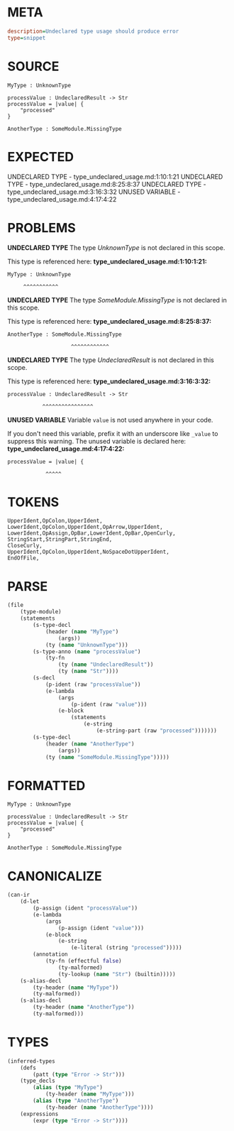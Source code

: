 # META
~~~ini
description=Undeclared type usage should produce error
type=snippet
~~~
# SOURCE
~~~roc
MyType : UnknownType

processValue : UndeclaredResult -> Str
processValue = |value| {
    "processed"
}

AnotherType : SomeModule.MissingType
~~~
# EXPECTED
UNDECLARED TYPE - type_undeclared_usage.md:1:10:1:21
UNDECLARED TYPE - type_undeclared_usage.md:8:25:8:37
UNDECLARED TYPE - type_undeclared_usage.md:3:16:3:32
UNUSED VARIABLE - type_undeclared_usage.md:4:17:4:22
# PROBLEMS
**UNDECLARED TYPE**
The type _UnknownType_ is not declared in this scope.

This type is referenced here:
**type_undeclared_usage.md:1:10:1:21:**
```roc
MyType : UnknownType
```
         ^^^^^^^^^^^


**UNDECLARED TYPE**
The type _SomeModule.MissingType_ is not declared in this scope.

This type is referenced here:
**type_undeclared_usage.md:8:25:8:37:**
```roc
AnotherType : SomeModule.MissingType
```
                        ^^^^^^^^^^^^


**UNDECLARED TYPE**
The type _UndeclaredResult_ is not declared in this scope.

This type is referenced here:
**type_undeclared_usage.md:3:16:3:32:**
```roc
processValue : UndeclaredResult -> Str
```
               ^^^^^^^^^^^^^^^^


**UNUSED VARIABLE**
Variable `value` is not used anywhere in your code.

If you don't need this variable, prefix it with an underscore like `_value` to suppress this warning.
The unused variable is declared here:
**type_undeclared_usage.md:4:17:4:22:**
```roc
processValue = |value| {
```
                ^^^^^


# TOKENS
~~~zig
UpperIdent,OpColon,UpperIdent,
LowerIdent,OpColon,UpperIdent,OpArrow,UpperIdent,
LowerIdent,OpAssign,OpBar,LowerIdent,OpBar,OpenCurly,
StringStart,StringPart,StringEnd,
CloseCurly,
UpperIdent,OpColon,UpperIdent,NoSpaceDotUpperIdent,
EndOfFile,
~~~
# PARSE
~~~clojure
(file
	(type-module)
	(statements
		(s-type-decl
			(header (name "MyType")
				(args))
			(ty (name "UnknownType")))
		(s-type-anno (name "processValue")
			(ty-fn
				(ty (name "UndeclaredResult"))
				(ty (name "Str"))))
		(s-decl
			(p-ident (raw "processValue"))
			(e-lambda
				(args
					(p-ident (raw "value")))
				(e-block
					(statements
						(e-string
							(e-string-part (raw "processed")))))))
		(s-type-decl
			(header (name "AnotherType")
				(args))
			(ty (name "SomeModule.MissingType")))))
~~~
# FORMATTED
~~~roc
MyType : UnknownType

processValue : UndeclaredResult -> Str
processValue = |value| {
	"processed"
}

AnotherType : SomeModule.MissingType
~~~
# CANONICALIZE
~~~clojure
(can-ir
	(d-let
		(p-assign (ident "processValue"))
		(e-lambda
			(args
				(p-assign (ident "value")))
			(e-block
				(e-string
					(e-literal (string "processed")))))
		(annotation
			(ty-fn (effectful false)
				(ty-malformed)
				(ty-lookup (name "Str") (builtin)))))
	(s-alias-decl
		(ty-header (name "MyType"))
		(ty-malformed))
	(s-alias-decl
		(ty-header (name "AnotherType"))
		(ty-malformed)))
~~~
# TYPES
~~~clojure
(inferred-types
	(defs
		(patt (type "Error -> Str")))
	(type_decls
		(alias (type "MyType")
			(ty-header (name "MyType")))
		(alias (type "AnotherType")
			(ty-header (name "AnotherType"))))
	(expressions
		(expr (type "Error -> Str"))))
~~~
